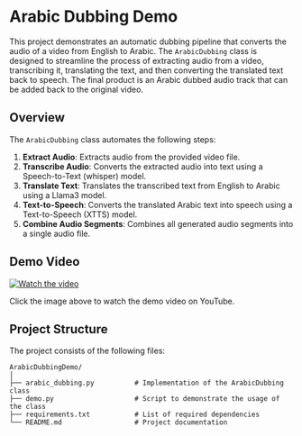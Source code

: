 # Arabic Dubbing Demo

This project demonstrates an automatic dubbing pipeline that converts the audio of a video from English to Arabic. The `ArabicDubbing` class is designed to streamline the process of extracting audio from a video, transcribing it, translating the text, and then converting the translated text back to speech. The final product is an Arabic dubbed audio track that can be added back to the original video.

## Overview

The `ArabicDubbing` class automates the following steps:

1. **Extract Audio**: Extracts audio from the provided video file.
2. **Transcribe Audio**: Converts the extracted audio into text using a Speech-to-Text (whisper) model.
3. **Translate Text**: Translates the transcribed text from English to Arabic using a Llama3 model.
4. **Text-to-Speech**: Converts the translated Arabic text into speech using a Text-to-Speech (XTTS) model.
5. **Combine Audio Segments**: Combines all generated audio segments into a single audio file.



## Demo Video

[![Watch the video](https://img.youtube.com/vi/jZLYdPW68gg/maxresdefault.jpg)](https://youtu.be/jZLYdPW68gg)

Click the image above to watch the demo video on YouTube.



## Project Structure

The project consists of the following files:

```plaintext
ArabicDubbingDemo/
│
├── arabic_dubbing.py          # Implementation of the ArabicDubbing class
├── demo.py                    # Script to demonstrate the usage of the class
├── requirements.txt           # List of required dependencies
└── README.md                  # Project documentation



